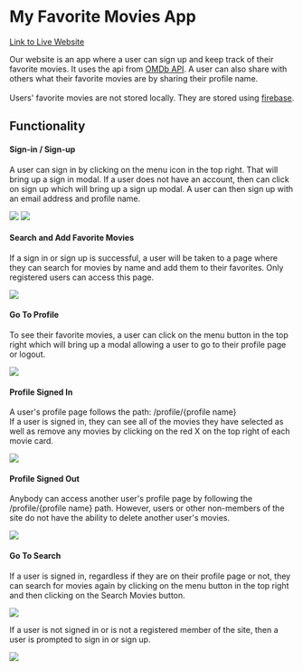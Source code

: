 # My Favorite Movies App
<p>
  <a
    href="https://4g-final-group-project.vercel.app/"
  >
    Link to Live Website
  </a>
</p>

Our website is an app where a user can sign up and keep track of their favorite movies. It uses the api from <a href="https://www.omdbapi.com/">OMDb API</a>. A user can also share with others what their favorite movies are by sharing their profile name.
<br><br>
Users' favorite movies are not stored locally. They are stored using <a href="https://firebase.google.com/">firebase</a>.

## Functionality

#### Sign-in / Sign-up

A user can sign in by clicking on the menu icon in the top right. That will bring up a sign in modal. If a user does not have an account, then can click on sign up which will bring up a sign up modal. A user can then sign up with an email address and profile name.

<img src="README_IMGs/signin.PNG">
<img src="README_IMGs/signup.PNG">

#### Search and Add Favorite Movies

If a sign in or sign up is successful, a user will be taken to a page where they can search for movies by name and add them to their favorites. Only registered users can access this page.

<img src="README_IMGs/search.PNG">

#### Go To Profile

To see their favorite movies, a user can click on the menu button in the top right which will bring up a modal allowing a user to go to their profile page or logout.

<img src="README_IMGs/gotoprofile.PNG">

#### Profile Signed In

A user's profile page follows the path: /profile/{profile name}
<br>
If a user is signed in, they can see all of the movies they have selected as well as remove any movies by clicking on the red X on the top right of each movie card.

<img src="README_IMGs/profile-signedin.PNG">

#### Profile Signed Out

Anybody can access another user's profile page by following the /profile/{profile name} path. However, users or other non-members of the site do not have the ability to delete another user's movies.

<img src="README_IMGs/profile-notsignedin.PNG">

#### Go To Search

If a user is signed in, regardless if they are on their profile page or not, they can search for movies again by clicking on the menu button in the top right and then clicking on the Search Movies button.

<img src="README_IMGs/gotosearch.PNG">

If a user is not signed in or is not a registered member of the site, then a user is prompted to sign in or sign up.

<img src="README_IMGs/signin-signup-from-profile.PNG">